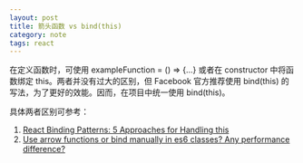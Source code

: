 ```yaml
---
layout: post
title: 箭头函数 vs bind(this)
category: note
tags: react
---
```


在定义函数时，可使用 exampleFunction = () => {...} 或者在 constructor 中将函数绑定 this。两者并没有过大的区别，但 Facebook 官方推荐使用 bind(this) 的写法，为了更好的效能。因而，在项目中统一使用 bind(this)。

具体两者区别可参考：

1. [React Binding Patterns: 5 Approaches for Handling this](https://medium.freecodecamp.org/react-binding-patterns-5-approaches-for-handling-this-92c651b5af56)
2. [Use arrow functions or bind manually in es6 classes? Any performance difference?](https://github.com/facebook/react/issues/9851)
